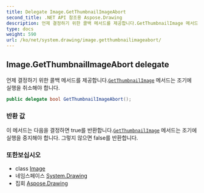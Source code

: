 ```yaml
---
title: Delegate Image.GetThumbnailImageAbort
second_title: .NET API 참조용 Aspose.Drawing
description: 언제 결정하기 위한 콜백 메서드를 제공합니다.GetThumbnailImage 메서드는 조기에 실행을 취소해야 합니다.
type: docs
weight: 590
url: /ko/net/system.drawing/image.getthumbnailimageabort/
---
```

## Image.GetThumbnailImageAbort delegate

언제 결정하기 위한 콜백 메서드를 제공합니다.[`GetThumbnailImage`](../image/getthumbnailimage/) 메서드는 조기에 실행을 취소해야 합니다.

```csharp
public delegate bool GetThumbnailImageAbort();
```

### 반환 값

이 메서드는 다음을 결정하면 true를 반환합니다.[`GetThumbnailImage`](../image/getthumbnailimage/) 메서드는 조기에 실행을 중지해야 합니다. 그렇지 않으면 false를 반환합니다.

### 또한보십시오

* class [Image](../image/)
* 네임스페이스 [System.Drawing](../../system.drawing/)
* 집회 [Aspose.Drawing](../../)


